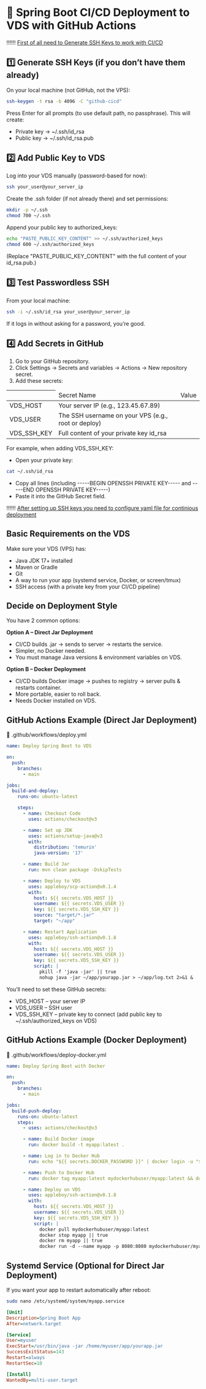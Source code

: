 # 🚀 Spring Boot CI/CD Deployment to VDS with GitHub Actions
‼️‼️‼️ <u>  First of all need to Generate SSH Keys to work with CI/CD </u>

## 1️⃣ Generate SSH Keys (if you don’t have them already)
On your local machine (not GitHub, not the VPS):
```bash
ssh-keygen -t rsa -b 4096 -C "github-cicd"
```
Press Enter for all prompts (to use default path, no passphrase).
This will create:
- Private key → ~/.ssh/id_rsa
- Public key → ~/.ssh/id_rsa.pub

## 2️⃣ Add Public Key to VDS
Log into your VDS manually (password-based for now):

```bash
ssh your_user@your_server_ip
```

Create the .ssh folder (if not already there) and set permissions:

```bash
mkdir -p ~/.ssh
chmod 700 ~/.ssh
```

Append your public key to authorized_keys:

```bash
echo "PASTE_PUBLIC_KEY_CONTENT" >> ~/.ssh/authorized_keys
chmod 600 ~/.ssh/authorized_keys
```

(Replace "PASTE_PUBLIC_KEY_CONTENT" with the full content of your id_rsa.pub.)

## 3️⃣ Test Passwordless SSH
From your local machine:
```bash
ssh -i ~/.ssh/id_rsa your_user@your_server_ip
```
If it logs in without asking for a password, you’re good.

## 4️⃣ Add Secrets in GitHub

1. Go to your GitHub repository.
2. Click Settings → Secrets and variables → Actions → New repository secret.
3. Add these secrets:

<table>
    <thead>
        <tr>
            <th>
                <td>Secret Name</td>
                <td>Value</td>
            </th>
        </tr>
    </thead>
    <tbody>
        <tr>
            <td>VDS_HOST</td>
            <td>Your server IP (e.g., 123.45.67.89)</td>
        </tr>
        <tr>
            <td>VDS_USER</td>
            <td>The SSH username on your VPS (e.g., root or deploy)</td>
        </tr>
        <tr>
            <td>VDS_SSH_KEY</td>
            <td>Full content of your private key id_rsa</td>
        </tr>
    </tbody>
</table>

For example, when adding VDS_SSH_KEY:
- Open your private key:
```bash
cat ~/.ssh/id_rsa
```
- Copy all lines (including -----BEGIN OPENSSH PRIVATE KEY----- and -----END OPENSSH PRIVATE KEY-----)
- Paste it into the GitHub Secret field.

‼️‼️‼️ <u>  After setting up SSH keys you need to configure yaml file for continious deployment </u>

## Basic Requirements on the VDS
Make sure your VDS (VPS) has:
- Java JDK 17+ installed
- Maven or Gradle
- Git
- A way to run your app (systemd service, Docker, or screen/tmux)
- SSH access (with a private key from your CI/CD pipeline)

## Decide on Deployment Style
You have 2 common options:

<b>Option A – Direct Jar Deployment</b>
- CI/CD builds .jar → sends to server → restarts the service.
- Simpler, no Docker needed.
- You must manage Java versions & environment variables on VDS.

<b>Option B – Docker Deployment</b>
- CI/CD builds Docker image → pushes to registry → server pulls & restarts container.
- More portable, easier to roll back.
- Needs Docker installed on VDS.

## GitHub Actions Example (Direct Jar Deployment)
📂 .github/workflows/deploy.yml

```yaml
name: Deploy Spring Boot to VDS

on:
  push:
    branches:
      - main

jobs:
  build-and-deploy:
    runs-on: ubuntu-latest

    steps:
      - name: Checkout Code
        uses: actions/checkout@v3

      - name: Set up JDK
        uses: actions/setup-java@v3
        with:
          distribution: 'temurin'
          java-version: '17'

      - name: Build Jar
        run: mvn clean package -DskipTests

      - name: Deploy to VDS
        uses: appleboy/scp-action@v0.1.4
        with:
          host: ${{ secrets.VDS_HOST }}
          username: ${{ secrets.VDS_USER }}
          key: ${{ secrets.VDS_SSH_KEY }}
          source: "target/*.jar"
          target: "~/app"

      - name: Restart Application
        uses: appleboy/ssh-action@v0.1.8
        with:
          host: ${{ secrets.VDS_HOST }}
          username: ${{ secrets.VDS_USER }}
          key: ${{ secrets.VDS_SSH_KEY }}
          script: |
            pkill -f 'java -jar' || true
            nohup java -jar ~/app/yourapp.jar > ~/app/log.txt 2>&1 &
```

You’ll need to set these GitHub secrets:
- VDS_HOST – your server IP
- VDS_USER – SSH user
- VDS_SSH_KEY – private key to connect (add public key to ~/.ssh/authorized_keys on VDS)

## GitHub Actions Example (Docker Deployment)
📂 .github/workflows/deploy-docker.yml

```yaml 
name: Deploy Spring Boot with Docker

on:
  push:
    branches:
      - main

jobs:
  build-push-deploy:
    runs-on: ubuntu-latest
    steps:
      - uses: actions/checkout@v3

      - name: Build Docker image
        run: docker build -t myapp:latest .

      - name: Log in to Docker Hub
        run: echo "${{ secrets.DOCKER_PASSWORD }}" | docker login -u "${{ secrets.DOCKER_USERNAME }}" --password-stdin

      - name: Push to Docker Hub
        run: docker tag myapp:latest mydockerhubuser/myapp:latest && docker push mydockerhubuser/myapp:latest

      - name: Deploy on VDS
        uses: appleboy/ssh-action@v0.1.8
        with:
          host: ${{ secrets.VDS_HOST }}
          username: ${{ secrets.VDS_USER }}
          key: ${{ secrets.VDS_SSH_KEY }}
          script: |
            docker pull mydockerhubuser/myapp:latest
            docker stop myapp || true
            docker rm myapp || true
            docker run -d --name myapp -p 8080:8080 mydockerhubuser/myapp:latest
```

## Systemd Service (Optional for Direct Jar Deployment)
If you want your app to restart automatically after reboot:

```bash 
sudo nano /etc/systemd/system/myapp.service
```

```ini
[Unit]
Description=Spring Boot App
After=network.target

[Service]
User=myuser
ExecStart=/usr/bin/java -jar /home/myuser/app/yourapp.jar
SuccessExitStatus=143
Restart=always
RestartSec=10

[Install]
WantedBy=multi-user.target
```